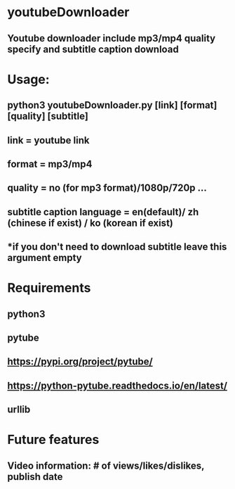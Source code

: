 # youtubeDownloader
## Youtube downloader include mp3/mp4 quality specify and subtitle caption download
# Usage:
## python3 youtubeDownloader.py [link] [format] [quality] [subtitle]
## link = youtube link
## format = mp3/mp4
## quality = no (for mp3 format)/1080p/720p ...
## subtitle caption language  = en(default)/ zh (chinese if exist) / ko (korean if exist)
## *if you don't need to download subtitle leave this argument empty
# Requirements
## python3
## pytube
## https://pypi.org/project/pytube/
## https://python-pytube.readthedocs.io/en/latest/
## urllib
# Future features
## Video information: # of views/likes/dislikes, publish date
